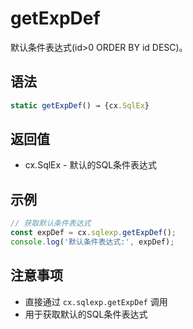 # getExpDef

默认条件表达式(id>0 ORDER BY id DESC)。

## 语法

```javascript
static getExpDef() → {cx.SqlEx}
```

## 返回值

- cx.SqlEx - 默认的SQL条件表达式

## 示例

```javascript
// 获取默认条件表达式
const expDef = cx.sqlexp.getExpDef();
console.log('默认条件表达式:', expDef);
```

## 注意事项

- 直接通过 `cx.sqlexp.getExpDef` 调用
- 用于获取默认的SQL条件表达式 